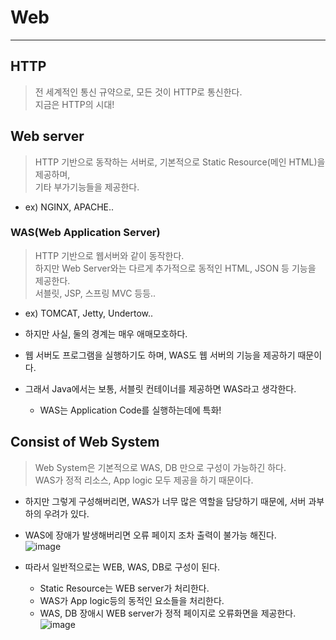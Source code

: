 # Web
---
## HTTP
> 전 세계적인 통신 규약으로, 모든 것이 HTTP로 통신한다.  
> 지금은 HTTP의 시대!  

## Web server
> HTTP 기반으로 동작하는 서버로, 기본적으로 Static Resource(메인 HTML)을 제공하며,  
> 기타 부가기능들을 제공한다.  
- ex) NGINX, APACHE..

### WAS(Web Application Server)
> HTTP 기반으로 웹서버와 같이 동작한다.  
> 하지만 Web Server와는 다르게 추가적으로 동적인 HTML, JSON 등 기능을 제공한다.  
> 서블릿, JSP, 스프링 MVC 등등..  
- ex) TOMCAT, Jetty, Undertow..

- 하지만 사실, 둘의 경계는 매우 애매모호하다.
- 웹 서버도 프로그램을 실행하기도 하며, WAS도 웹 서버의 기능을 제공하기 때문이다.
- 그래서 Java에서는 보통, 서블릿 컨테이너를 제공하면 WAS라고 생각한다.
  - WAS는 Application Code를 실행하는데에 특화!

## Consist of Web System
> Web System은 기본적으로 WAS, DB 만으로 구성이 가능하긴 하다.  
> WAS가 정적 리소스, App logic 모두 제공을 하기 때문이다.  

- 하지만 그렇게 구성해버리면, WAS가 너무 많은 역할을 담당하기 때문에, 서버 과부하의 우려가 있다.
- WAS에 장애가 발생해버리면 오류 페이지 조차 출력이 불가능 해진다.  
![image](https://user-images.githubusercontent.com/71700079/150331116-6b4a966a-99fd-4e4d-a182-f9e70174df25.png)  

- 따라서 일반적으로는 WEB, WAS, DB로 구성이 된다.
  - Static Resource는 WEB server가 처리한다.
  - WAS가 App logic등의 동적인 요소들을 처리한다.  
  - WAS, DB 장애시 WEB server가 정적 페이지로 오류화면을 제공한다.
![image](https://user-images.githubusercontent.com/71700079/150331154-739fde5c-8508-4d7e-882b-8afeaf8b45e4.png)  
